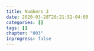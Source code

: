 ```yaml
---
title: Numbers 3
date: 2020-03-28T20:21:52-04:00
categories: []
tags: []
chapter: "003"
inprogress: false
---
```


